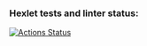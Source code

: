 ### Hexlet tests and linter status:
[![Actions Status](https://github.com/shlegeldavid/python-project-50/actions/workflows/hexlet-check.yml/badge.svg)](https://github.com/shlegeldavid/python-project-50/actions)